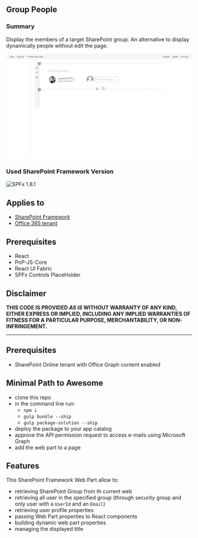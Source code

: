 ## Group People

### Summary

Display the members of a target SharePoint group. An alternative to display dynamically people without edit the page.

![](assets/LsOnline-SPFx-GroupPeople.gif)

### Used SharePoint Framework Version

![SPFx 1.8.1](https://img.shields.io/badge/SPFx-1.8.1-success.svg)

## Applies to

* [SharePoint Framework](https://dev.office.com/sharepoint)
* [Office 365 tenant](https://dev.office.com/sharepoint/docs/spfx/set-up-your-development-environment)

## Prerequisites
 
 * React 
 * PnP-JS-Core
 * React UI Fabric
 * SPFx Controls PlaceHolder

## Disclaimer

**THIS CODE IS PROVIDED *AS IS* WITHOUT WARRANTY OF ANY KIND, EITHER EXPRESS OR IMPLIED, INCLUDING ANY IMPLIED WARRANTIES OF FITNESS FOR A PARTICULAR PURPOSE, MERCHANTABILITY, OR NON-INFRINGEMENT.**

---

## Prerequisites

- SharePoint Online tenant with Office Graph content enabled

## Minimal Path to Awesome

* clone this repo
* in the command line run:
  * `npm i`
  * `gulp bundle --ship`
  * `gulp package-solution --ship`
* deploy the package to your app catalog
* approve the API permission request to access e-mails using Microsoft Graph
* add the web part to a page

## Features

This SharePoint Framework Web Part allow to:

- retrieving SharePoint Group from th current web
- retrieving all user in the specified group (through security group and only user with a `UserId` and an `Email`)
- retrieving user profile properties
- passing Web Part properties to React components
- building dynamic web part properties
- managing the displayed title